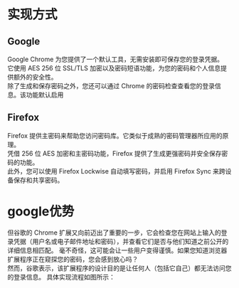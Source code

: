 # 实现方式
## Google
Google Chrome 为您提供了一个默认工具，无需安装即可保存您的登录凭据。  
它使用 AES 256 位 SSL/TLS 加密以及密码短语功能，为您的密码和个人信息提供额外的安全性。  
除了生成和保存密码之外，您还可以通过 Chrome 的密码检查查看您的登录信息。该功能默认启用  
## Firefox
Firefox 提供主密码来帮助您访问密码库。它类似于成熟的密码管理器所应用的原理。  
凭借 256 位 AES 加密和主密码功能，Firefox 提供了生成更强密码并安全保存密码的功能。  
此外，您可以使用 Firefox Lockwise 自动填写密码，并启用 Firefox Sync 来跨设备保存和共享密码。  

# google优势
但谷歌的 Chrome 扩展又向前迈出了重要的一步，它会检查您在网站上输入的登录凭据（用户名或电子邮件地址和密码），并查看它们是否与他们知道之前公开的详细信息相匹配。
毫不奇怪，这可能会让一些用户变得谨慎。如果您知道浏览器扩展程序正在窥探您的密码，您会感到放心吗？  
然而，谷歌表示，该扩展程序的设计目的是让任何人（包括它自己）都无法访问您的登录信息。
具体实现流程如图所示：

